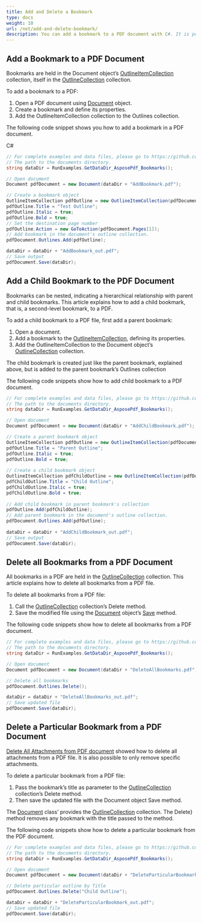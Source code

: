 ```yaml
---
title: Add and Delete a Bookmark
type: docs
weight: 10
url: /net/add-and-delete-bookmark/
description: You can add a bookmark to a PDF document with C#. It is possible to delete all or particular bookmarks from a PDF document.
---
```


## Add a Bookmark to a PDF Document

Bookmarks are held in the Document object’s [OutlineItemCollection](https://apireference.aspose.com/pdf/net/aspose.pdf/outlineitemcollection) collection, itself in the [OutlineCollection](https://apireference.aspose.com/pdf/net/aspose.pdf/outlinecollection) collection.

To add a bookmark to a PDF:

1. Open a PDF document using [Document](https://apireference.aspose.com/pdf/net/aspose.pdf/document) object.
1. Create a bookmark and define its properties.
1. Add the OutlineItemCollection collection to the Outlines collection.

The following code snippet shows you how to add a bookmark in a PDF document.

C#
```csharp
// For complete examples and data files, please go to https://github.com/aspose-pdf/Aspose.PDF-for-.NET
// The path to the documents directory.
string dataDir = RunExamples.GetDataDir_AsposePdf_Bookmarks();

// Open document
Document pdfDocument = new Document(dataDir + "AddBookmark.pdf");

// Create a bookmark object
OutlineItemCollection pdfOutline = new OutlineItemCollection(pdfDocument.Outlines);
pdfOutline.Title = "Test Outline";
pdfOutline.Italic = true;
pdfOutline.Bold = true;
// Set the destination page number
pdfOutline.Action = new GoToAction(pdfDocument.Pages[1]);
// Add bookmark in the document's outline collection.
pdfDocument.Outlines.Add(pdfOutline);

dataDir = dataDir + "AddBookmark_out.pdf";
// Save output
pdfDocument.Save(dataDir);
```
## Add a Child Bookmark to the PDF Document

Bookmarks can be nested, indicating a hierarchical relationship with parent and child bookmarks. This article explains how to add a child bookmark, that is, a second-level bookmark, to a PDF.

To add a child bookmark to a PDF file, first add a parent bookmark:

1. Open a document.
1. Add a bookmark to the [OutlineItemCollection](https://apireference.aspose.com/pdf/net/aspose.pdf/outlineitemcollection), defining its properties.
1. Add the OutlineItemCollection to the Document object’s [OutlineCollection](https://apireference.aspose.com/pdf/net/aspose.pdf/outlinecollection) collection.

The child bookmark is created just like the parent bookmark, explained above, but is added to the parent bookmark’s Outlines collection

The following code snippets show how to add child bookmark to a PDF document.
```csharp
// For complete examples and data files, please go to https://github.com/aspose-pdf/Aspose.PDF-for-.NET
// The path to the documents directory.
string dataDir = RunExamples.GetDataDir_AsposePdf_Bookmarks();

// Open document
Document pdfDocument = new Document(dataDir + "AddChildBookmark.pdf");

// Create a parent bookmark object
OutlineItemCollection pdfOutline = new OutlineItemCollection(pdfDocument.Outlines);
pdfOutline.Title = "Parent Outline";
pdfOutline.Italic = true;
pdfOutline.Bold = true;      
          
// Create a child bookmark object
OutlineItemCollection pdfChildOutline = new OutlineItemCollection(pdfDocument.Outlines);
pdfChildOutline.Title = "Child Outline";
pdfChildOutline.Italic = true;
pdfChildOutline.Bold = true;
     
// Add child bookmark in parent bookmark's collection
pdfOutline.Add(pdfChildOutline);
// Add parent bookmark in the document's outline collection.
pdfDocument.Outlines.Add(pdfOutline);
            
dataDir = dataDir + "AddChildBookmark_out.pdf";
// Save output
pdfDocument.Save(dataDir);
```
## Delete all Bookmarks from a PDF Document

All bookmarks in a PDF are held in the [OutlineCollection](https://apireference.aspose.com/pdf/net/aspose.pdf/outlinecollection) collection. This article explains how to delete all bookmarks from a PDF file.

To delete all bookmarks from a PDF file:

1. Call the [OutlineCollection](https://apireference.aspose.com/pdf/net/aspose.pdf/outlinecollection) collection’s Delete method.
1. Save the modified file using the [Document](https://apireference.aspose.com/pdf/net/aspose.pdf/document) object’s [Save](https://apireference.aspose.com/pdf/net/aspose.pdf.document/save/methods/4) method.

The following code snippets show how to delete all bookmarks from a PDF document.
```csharp
// For complete examples and data files, please go to https://github.com/aspose-pdf/Aspose.PDF-for-.NET
// The path to the documents directory.
string dataDir = RunExamples.GetDataDir_AsposePdf_Bookmarks();

// Open document
Document pdfDocument = new Document(dataDir + "DeleteAllBookmarks.pdf");

// Delete all bookmarks
pdfDocument.Outlines.Delete();

dataDir = dataDir + "DeleteAllBookmarks_out.pdf";
// Save updated file
pdfDocument.Save(dataDir);
```
## Delete a Particular Bookmark from a PDF Document

[Delete All Attachments from PDF document](https://docs.aspose.com/pdf/net/working-with-attachments/) showed how to delete all attachments from a PDF file. It is also possible to only remove specific attachments.

To delete a particular bookmark from a PDF file:

1. Pass the bookmark’s title as parameter to the [OutlineCollection](https://apireference.aspose.com/pdf/net/aspose.pdf/outlinecollection) collection’s Delete method.
1. Then save the updated file with the Document object Save method.

The [Document](https://apireference.aspose.com/pdf/net/aspose.pdf/document) class’ provides the [OutlineCollection](https://apireference.aspose.com/pdf/net/aspose.pdf/outlinecollection) collection. The Delete} method removes any bookmark with the title passed to the method.

The following code snippets show how to delete a particular bookmark from the PDF document.
```csharp
// For complete examples and data files, please go to https://github.com/aspose-pdf/Aspose.PDF-for-.NET
// The path to the documents directory.
string dataDir = RunExamples.GetDataDir_AsposePdf_Bookmarks();

// Open document
Document pdfDocument = new Document(dataDir + "DeleteParticularBookmark.pdf");

// Delete particular outline by Title
pdfDocument.Outlines.Delete("Child Outline");

dataDir = dataDir + "DeleteParticularBookmark_out.pdf";
// Save updated file
pdfDocument.Save(dataDir);
```
